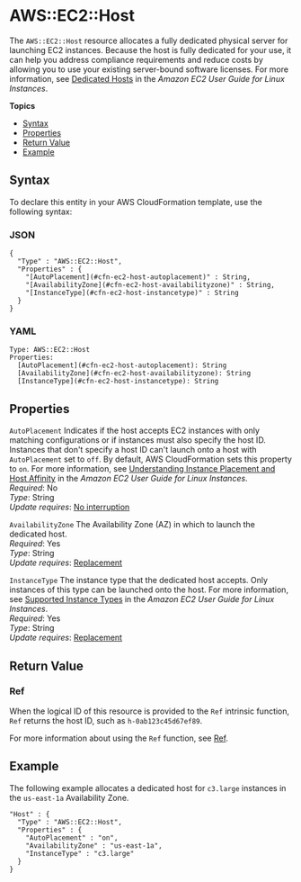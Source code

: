 # AWS::EC2::Host<a name="aws-resource-ec2-host"></a>

The `AWS::EC2::Host` resource allocates a fully dedicated physical server for launching EC2 instances\. Because the host is fully dedicated for your use, it can help you address compliance requirements and reduce costs by allowing you to use your existing server\-bound software licenses\. For more information, see [Dedicated Hosts](https://docs.aws.amazon.com/AWSEC2/latest/UserGuide/dedicated-hosts-overview.html) in the *Amazon EC2 User Guide for Linux Instances*\.

**Topics**
+ [Syntax](#aws-resource-ec2-host-syntax)
+ [Properties](#w4ab1c21c10d416b9)
+ [Return Value](#w4ab1c21c10d416c11)
+ [Example](#w4ab1c21c10d416c13)

## Syntax<a name="aws-resource-ec2-host-syntax"></a>

To declare this entity in your AWS CloudFormation template, use the following syntax:

### JSON<a name="aws-resource-ec2-host-syntax.json"></a>

```
{
  "Type" : "AWS::EC2::Host",
  "Properties" : {
    "[AutoPlacement](#cfn-ec2-host-autoplacement)" : String,
    "[AvailabilityZone](#cfn-ec2-host-availabilityzone)" : String,
    "[InstanceType](#cfn-ec2-host-instancetype)" : String
  }
}
```

### YAML<a name="aws-resource-ec2-host-syntax.yaml"></a>

```
Type: AWS::EC2::Host
Properties: 
  [AutoPlacement](#cfn-ec2-host-autoplacement): String
  [AvailabilityZone](#cfn-ec2-host-availabilityzone): String
  [InstanceType](#cfn-ec2-host-instancetype): String
```

## Properties<a name="w4ab1c21c10d416b9"></a>

`AutoPlacement`  <a name="cfn-ec2-host-autoplacement"></a>
Indicates if the host accepts EC2 instances with only matching configurations or if instances must also specify the host ID\. Instances that don't specify a host ID can't launch onto a host with `AutoPlacement` set to `off`\. By default, AWS CloudFormation sets this property to `on`\. For more information, see [Understanding Instance Placement and Host Affinity](https://docs.aws.amazon.com/AWSEC2/latest/UserGuide/dedicated-hosts-instance-placement.html) in the *Amazon EC2 User Guide for Linux Instances*\.  
*Required*: No  
*Type*: String  
*Update requires*: [No interruption](using-cfn-updating-stacks-update-behaviors.md#update-no-interrupt)

`AvailabilityZone`  <a name="cfn-ec2-host-availabilityzone"></a>
The Availability Zone \(AZ\) in which to launch the dedicated host\.  
*Required*: Yes  
*Type*: String  
*Update requires*: [Replacement](using-cfn-updating-stacks-update-behaviors.md#update-replacement)

`InstanceType`  <a name="cfn-ec2-host-instancetype"></a>
The instance type that the dedicated host accepts\. Only instances of this type can be launched onto the host\. For more information, see [Supported Instance Types](https://docs.aws.amazon.com/AWSEC2/latest/UserGuide/dedicated-hosts-overview.html#dedicated-hosts-supported-instance-types) in the *Amazon EC2 User Guide for Linux Instances*\.  
*Required*: Yes  
*Type*: String  
*Update requires*: [Replacement](using-cfn-updating-stacks-update-behaviors.md#update-replacement)

## Return Value<a name="w4ab1c21c10d416c11"></a>

### Ref<a name="w4ab1c21c10d416c11b2"></a>

When the logical ID of this resource is provided to the `Ref` intrinsic function, `Ref` returns the host ID, such as `h-0ab123c45d67ef89`\.

For more information about using the `Ref` function, see [Ref](intrinsic-function-reference-ref.md)\.

## Example<a name="w4ab1c21c10d416c13"></a>

The following example allocates a dedicated host for `c3.large` instances in the `us-east-1a` Availability Zone\.

```
"Host" : {
  "Type" : "AWS::EC2::Host",
  "Properties" : {
    "AutoPlacement" : "on",
    "AvailabilityZone" : "us-east-1a",
    "InstanceType" : "c3.large"
  }
}
```